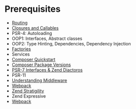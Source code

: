 # Prerequisites

- [Routing](Routing.md)
- [Closures and Callables](Closures-and-Callables.md)
- PSR-4: Autoloading
- OOP1: Interfaces, Abstract classes
- OOP2: Type Hinting, Dependencies, Dependency Injection
- [Factories](Factories)
- Services
- [Composer Quickstart](Composer-Quickstart.md)
- [Composer Package Versions](Composer-Package-Versions.md)
- [PSR-7 Interfaces & Zend Diactoros](PSR-7.md)
- PSR-11
- [Understanding Middleware](Understanding-Middleware.md)
- [Webpack](Webpack.md)
- [Zend Stratigility](Zend-Stratigility.md)
- Zend Expressive
- [Webpack](Webpack.md)

